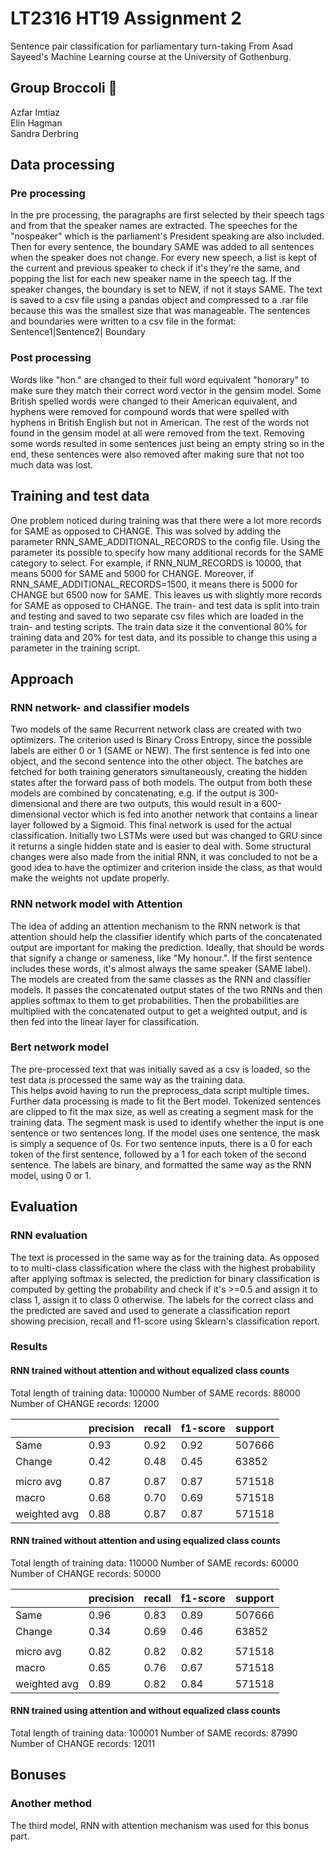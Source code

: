 # LT2316 HT19 Assignment 2

Sentence pair classification for parliamentary turn-taking
From Asad Sayeed's Machine Learning course at the University of Gothenburg.

## Group Broccoli 🥦

Azfar Imtiaz\
Elin Hagman\
Sandra Derbring

## Data processing

### Pre processing

In the pre processing, the paragraphs are first selected by their speech tags and from that the speaker names are extracted. The speeches for the "nospeaker" which is the parliament's President speaking are also included. Then for every sentence, the  boundary SAME was added to all sentences when the speaker does not change. For every new speech, a list is kept of the current and previous speaker to check if it's they're the same, and popping the list for each new speaker name in the speech tag. If the speaker changes, the boundary is set to NEW, if not it stays SAME. The text is  saved to a csv file using a pandas object and compressed to a .rar file because this was the smallest size that was manageable.
The sentences and boundaries were written to a csv file in the format: \
Sentence1|Sentence2| Boundary

### Post processing

Words like "hon." are changed to their full word equivalent "honorary" to make sure they match their correct word vector in the gensim model. Some British spelled words were changed to their American equivalent, and hyphens were removed for compound words that were spelled with hyphens in British English but not in American. The rest of the words not found in the gensim model at all were removed from the text. Removing some words resulted in some sentences just being an empty string so in the end, these sentences were also removed after making sure that not too much data was lost.

## Training and test data

One problem noticed during training was that there were a lot more records for SAME as opposed to CHANGE.
This was solved by adding the parameter RNN_SAME_ADDITIONAL_RECORDS to the config file.  Using the parameter its possible to specify how many additional records for the SAME category to select. For example, if RNN_NUM_RECORDS is 10000, that means 5000 for SAME and 5000 for CHANGE. Moreover, if  RNN_SAME_ADDITIONAL_RECORDS=1500, it means there is 5000 for CHANGE but 6500 now for SAME. This leaves us with slightly more records for SAME as opposed to CHANGE. The train- and test data is split into train and testing and saved to two separate csv files which are loaded in the train- and testing scripts. The train data size it the conventional 80% for training data and 20% for test data, and its possible to change this using a parameter in the training script.

## Approach

### RNN network- and classifier models

Two models of the same Recurrent network class are created with two optimizers. The criterion used is Binary Cross Entropy, since the possible labels are either 0 or 1 (SAME or NEW). The first sentence is fed into one object, and the second sentence into the other object.  The batches are fetched for both training generators simultaneously, creating the hidden states after the forward pass of both models. The output from both these models are combined by concatenating, e.g. if the output is 300-dimensional and there are two outputs, this would result in a 600-dimensional vector which is fed into another network that contains a linear layer followed by a Sigmoid. This final network is used for the actual classification. Initially two LSTMs were used but was changed to GRU since it returns a single hidden state and is easier to deal with. Some structural changes were also made from the initial RNN, it was concluded to not be a good idea to have the optimizer and criterion inside the class, as that would make the weights not update properly.

### RNN network model with Attention

The idea of adding an attention mechanism to the RNN network is that attention should help the classifier identify which parts of the concatenated output are important for making the prediction. Ideally, that should be words that signify a change or sameness, like "My honour.". If the first sentence includes these words, it's almost always the same speaker (SAME label).
The models are created from the same classes as the RNN and classifier models. It passes the concatenated output states of the two RNNs and then applies softmax to them to get probabilities. Then the probabilities are multiplied with the concatenated output to get a weighted output, and is then fed into the linear layer for classification.

### Bert network model

The pre-processed text that was initially saved as a csv is loaded, so the test data is processed the same way as the training data. This helps avoid having to run the preprocess_data script multiple times. Further data processing is made to fit the Bert model. Tokenized sentences are clipped to fit the max size, as well as creating a segment mask for the training data. The segment mask is used to identify whether the input is one sentence or two sentences long. If the model uses one sentence, the mask is simply a sequence of 0s. For two sentence inputs, there is a 0 for each token of the first sentence, followed by a 1 for each token of the second sentence. The labels are binary, and formatted the same way as the RNN model, using 0 or 1.

## Evaluation

### RNN evaluation

The text is processed in the same way as for the training data. As opposed to to multi-class classification where the class with the highest probability after applying softmax is selected, the prediction for binary classification is computed by getting the probability and check if it's >=0.5 and assign it to class 1, assign it to class 0 otherwise.  The labels for the correct class and the predicted are saved and used to generate a classification report showing precision, recall and f1-score using Sklearn's classification report.

### Results

#### RNN trained without attention and without equalized class counts  

Total length of training data: 100000
Number of SAME records: 88000
Number of CHANGE records: 12000

|              | precision | recall | f1-score | support |
|--------------|-----------|--------|----------|---------|
| Same         | 0.93      | 0.92   | 0.92     | 507666  |
| Change       | 0.42      | 0.48   | 0.45     | 63852   |
|              |           |        |          |         |
| micro avg    | 0.87      | 0.87   | 0.87     | 571518  |
| macro        | 0.68      | 0.70   | 0.69     | 571518  |
| weighted avg | 0.88      | 0.87   | 0.87     | 571518  |

#### RNN trained without attention and using equalized class counts  

Total length of training data: 110000
Number of SAME records: 60000
Number of CHANGE records: 50000

|              | precision | recall | f1-score | support |
|--------------|-----------|--------|----------|---------|
| Same         | 0.96      | 0.83   | 0.89     | 507666  |
| Change       | 0.34      | 0.69   | 0.46     | 63852   |
|              |           |        |          |         |
| micro avg    | 0.82      | 0.82   | 0.82     | 571518  |
| macro        | 0.65      | 0.76   | 0.67     | 571518  |
| weighted avg | 0.89      | 0.82   | 0.84     | 571518  |

#### RNN trained using attention and without equalized class counts  

Total length of training data: 100001
Number of SAME records: 87990
Number of CHANGE records: 12011

## Bonuses

### Another method

The third model, RNN with attention mechanism was used for this bonus part.
